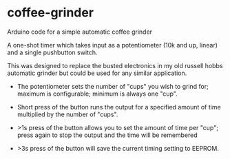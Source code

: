 # coffee-grinder
Arduino code for a simple automatic coffee grinder

A one-shot timer which takes input as a potentiometer (10k and up, linear) and a single pushbutton switch.

This was designed to replace the busted electronics in my old russell hobbs automatic grinder but could be used for any similar application.

- The potentiometer sets the number of "cups" you wish to grind for; maximum is configurable; minimum is always one "cup".

- Short press of the button runs the output for a specified amount of time multiplied by the number of "cups".

- &gt;1s press of the button allows you to set the amount of time per "cup"; press again to stop the output and the time will be remembered

- &gt;3s press of the button will save the current timing setting to EEPROM.
